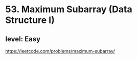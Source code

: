 # 53. Maximum Subarray (Data Structure I)
## level: Easy

https://leetcode.com/problems/maximum-subarray/
